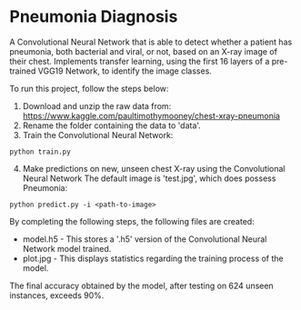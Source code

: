 # Pneumonia Diagnosis
A Convolutional Neural Network that is able to detect whether a patient has pneumonia, both bacterial and viral, or not, based on an X-ray image of their chest. Implements transfer learning, using the first 16 layers of a pre-trained VGG19 Network, to identify the image classes.


To run this project, follow the steps below:
1. Download and unzip the raw data from: https://www.kaggle.com/paultimothymooney/chest-xray-pneumonia
2. Rename the folder containing the data to 'data'.
3. Train the Convolutional Neural Network:
```
python train.py
```
4. Make predictions on new, unseen chest X-ray using the Convolutional Neural Network The default image is 'test.jpg', which does possess Pneumonia:
```
python predict.py -i <path-to-image>
```


By completing the following steps, the following files are created:
* model.h5 - This stores a '.h5' version of the Convolutional Neural Network model trained.
* plot.jpg - This displays statistics regarding the training process of the model.


The final accuracy obtained by the model, after testing on 624 unseen instances, exceeds 90%. 
